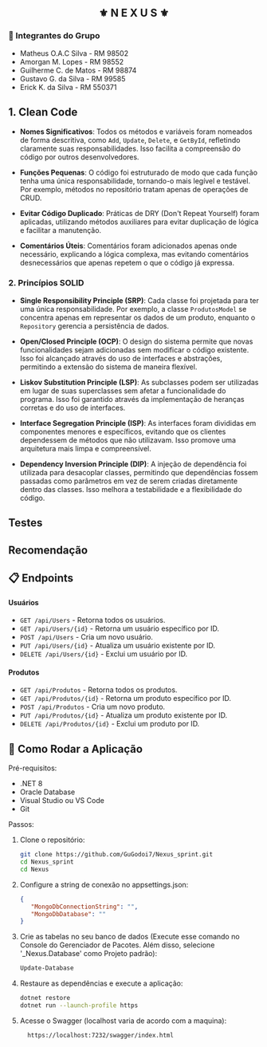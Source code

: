 <div align="center">
   <h2>⚜️ N E X U S ⚜️</h2>
</div>

<h3>👥 Integrantes do Grupo</h3>

- Matheus O.A.C Silva - RM 98502
- Amorgan M. Lopes - RM 98552
- Guilherme C. de Matos - RM 98874
- Gustavo G. da Silva - RM 99585
- Erick K. da Silva - RM 550371

## 1. Clean Code
- **Nomes Significativos**: Todos os métodos e variáveis foram nomeados de forma descritiva, como `Add`, `Update`, `Delete`, e `GetById`, refletindo claramente suas responsabilidades. Isso facilita a compreensão do código por outros desenvolvedores.
  
- **Funções Pequenas**: O código foi estruturado de modo que cada função tenha uma única responsabilidade, tornando-o mais legível e testável. Por exemplo, métodos no repositório tratam apenas de operações de CRUD.

- **Evitar Código Duplicado**: Práticas de DRY (Don't Repeat Yourself) foram aplicadas, utilizando métodos auxiliares para evitar duplicação de lógica e facilitar a manutenção.

- **Comentários Úteis**: Comentários foram adicionados apenas onde necessário, explicando a lógica complexa, mas evitando comentários desnecessários que apenas repetem o que o código já expressa.

### 2. Princípios SOLID
- **Single Responsibility Principle (SRP)**: Cada classe foi projetada para ter uma única responsabilidade. Por exemplo, a classe `ProdutosModel` se concentra apenas em representar os dados de um produto, enquanto o `Repository` gerencia a persistência de dados.

- **Open/Closed Principle (OCP)**: O design do sistema permite que novas funcionalidades sejam adicionadas sem modificar o código existente. Isso foi alcançado através do uso de interfaces e abstrações, permitindo a extensão do sistema de maneira flexível.

- **Liskov Substitution Principle (LSP)**: As subclasses podem ser utilizadas em lugar de suas superclasses sem afetar a funcionalidade do programa. Isso foi garantido através da implementação de heranças corretas e do uso de interfaces.

- **Interface Segregation Principle (ISP)**: As interfaces foram divididas em componentes menores e específicos, evitando que os clientes dependessem de métodos que não utilizavam. Isso promove uma arquitetura mais limpa e compreensível.

- **Dependency Inversion Principle (DIP)**: A injeção de dependência foi utilizada para desacoplar classes, permitindo que dependências fossem passadas como parâmetros em vez de serem criadas diretamente dentro das classes. Isso melhora a testabilidade e a flexibilidade do código.

## Testes

## Recomendação

## 📋 Endpoints

#### **Usuários**
- `GET /api/Users` - Retorna todos os usuários.
- `GET /api/Users/{id}` - Retorna um usuário específico por ID.
- `POST /api/Users` - Cria um novo usuário.
- `PUT /api/Users/{id}` - Atualiza um usuário existente por ID.
- `DELETE /api/Users/{id}` - Exclui um usuário por ID.

#### **Produtos**
- `GET /api/Produtos` - Retorna todos os produtos.
- `GET /api/Produtos/{id}` - Retorna um produto específico por ID.
- `POST /api/Produtos` - Cria um novo produto.
- `PUT /api/Produtos/{id}` - Atualiza um produto existente por ID.
- `DELETE /api/Produtos/{id}` - Exclui um produto por ID.

## 🚀 Como Rodar a Aplicação

Pré-requisitos:
- .NET 8 
- Oracle Database
- Visual Studio ou VS Code
- Git  

Passos:
1. Clone o repositório:
   ```bash
   git clone https://github.com/GuGodoi7/Nexus_sprint.git
   cd Nexus_sprint
   cd Nexus
2. Configure a string de conexão no appsettings.json:
    ```json
    {
       "MongoDbConnectionString": "",
       "MongoDbDatabase": ""
    }     
3. Crie as tabelas no seu banco de dados (Execute esse comando no Console do Gerenciador de Pacotes. Além disso, selecione '_Nexus.Database' como Projeto padrão):
     ```bash
   Update-Database

4. Restaure as dependências e execute a aplicação:
     ```bash
    dotnet restore
    dotnet run --launch-profile https
5. Acesse o Swagger (localhost varia de acordo com a maquina):
    ```bash
      https://localhost:7232/swagger/index.html
